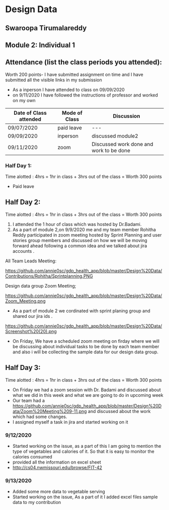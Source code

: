 # Design Data 
## Swaroopa Tirumalareddy
## Module 2: Individual 1
## Attendance (list the class periods you attended):
Worth 200 points- I have submitted assignment on time and I have submitted all the visible links in my submission 
- As a inperson I have attended to class on 09/09/2020 
- on 9/11/2020 I have followed the instructions of professor and worked on my own 

| Date of Class attended | Mode of Class | Discussion |
|------------------------|---------------|------------|
| 09/07/2020 | paid leave | ---  |
| 09/09/2020 | inperson | discussed module2  |
| 09/11/2020 | zoom | Discussed work done and work to be done  |

### Half Day 1:

Time alotted : 4hrs = 1hr in class + 3hrs out of the class = Worth 300 points
- Paid leave 
## Half Day 2:
Time alotted : 4hrs = 1hr in class + 3hrs out of the class = Worth 300 points

1. I attended the 1 hour of class which was hosted by Dr.Badami. 
2. As a part of module 2,on 9/9/2020 me and my team member Rohitha Reddy participated in zoom meeting hosted by Sprint Planning and user stories group members and discussed on how we will be moving forward ahead following a common idea and we talked about jira accounts .

All Team Leads Meeting:

https://github.com/annie0sc/gdp_health_app/blob/master/Design%20Data/Contributions/Rohitha/Sprintplanning.PNG

Design data group Zoom Meeting;

https://github.com/annie0sc/gdp_health_app/blob/master/Design%20Data/Zoom_Meeting.png

- As a part of module 2 we cordinated with sprint planing group and shared our jira ids .

https://github.com/annie0sc/gdp_health_app/blob/master/Design%20Data/Screenshot%20(20).png

- On Friday, We have a scheduled zoom meeting on firday where we will be discussing about individual tasks to be done by each team member and also i will be collecting the sample data for our design data group.
## Half Day 3:
Time alotted : 4hrs = 1hr in class + 3hrs out of the class = Worth 300 points

- On Friday we had a zoom session with Dr. Badami and discussed about what we did in this week and what we are going to do in upcoming week 
- Our team had a https://github.com/annie0sc/gdp_health_app/blob/master/Design%20Data/Zoom%20Meeting%209-11.png and discussed about the work which had some changes.
- I assigned myself a task in jira and started working on it 

### 9/12/2020
- Started working on the issue, as a part of this I am going to mention the type of vegetables and calories of it. So that it is easy to monitor the calories consumed
- provided all the information on excel sheet 
- http://cs04.nwmissouri.edu/browse/FIT-42
### 9/13/2020
- Added some more data to vegetable serving
- Started working on the issue, As a part of it I added excel files sample data to my contribution 

